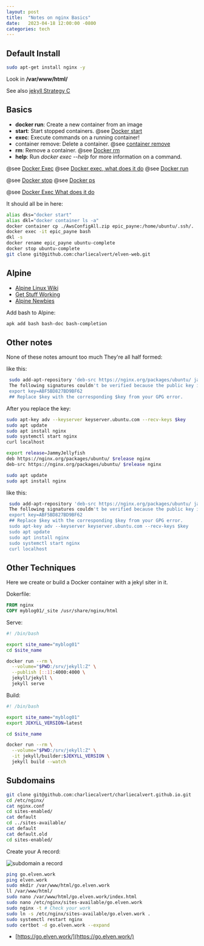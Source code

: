```yaml
---
layout: post
title:  "Notes on nginx Basics"
date:   2023-04-18 12:00:00 -0800
categories: tech
---
```


## Default Install

``` bash
sudo apt-get install nginx -y
```

Look in **/var/www/html/**

See also [jekyll Strategy C](/setup/2023/04/18/jekyll-setup.html)

## Basics

- **docker run**: Create a new container from an image
- **start**: Start stopped containers. @see [Docker start](https://docs.docker.com/engine/reference/commandline/start/)
- **exec**: Execute commands on a running container!
- container remove: Delete a container. @see [container remove](https://docs.docker.com/engine/reference/commandline/container_rm/)
- **rm**: Remove a container. @see [Docker rm](https://docs.docker.com/engine/reference/commandline/rm/)
- **help**: Run _docker exec --help_ for more information on a command.

@see [Docker Exec](https://docs.docker.com/engine/reference/commandline/exec/)
@see [Docker exec, what does it do](https://buildvirtual.net/docker-exec-what-does-it-do/)
@see [Docker run](https://docs.docker.com/engine/reference/commandline/run/)

@see [Docker stop](https://docs.docker.com/engine/reference/commandline/stop/)
@see [Docker ps](https://docs.docker.com/engine/reference/commandline/ps/)

@see [Docker Exec What does it do](https://buildvirtual.net/docker-exec-what-does-it-do/)

It should all be in here:

``` bash
alias dks="docker start"
alias dkl="docker container ls -a"
docker container cp ./AwsConfigAll.zip epic_payne:/home/ubuntu/.ssh/.
docker exec -it epic_payne bash
dkl -s
docker rename epic_payne ubuntu-complete
docker stop ubuntu-complete
git clone git@github.com:charliecalvert/elven-web.git
```

## Alpine

- [Alpine Linux Wiki](https://wiki.alpinelinux.org/wiki/Main_Page)
- [Get Stuff Working](https://wiki.alpinelinux.org/wiki/How_to_get_regular_stuff_working)
- [Alpine Newbies](https://wiki.alpinelinux.org/wiki/Alpine_Newbies)

Add bash to Alpine:

``` bash
apk add bash bash-doc bash-completion
```

## Other notes

None of these notes amount too much They're all half formed:

like this:

``` bash
 sudo add-apt-repository 'deb-src https://nginx.org/packages/ubuntu/ jammy nginx'
 The following signatures couldn't be verified because the public key is not available: NO_PUBKEY ABF5BD827BD9BF62
 export key=ABF5BD827BD9BF62
 ## Replace $key with the corresponding $key from your GPG error.
 ```

 After you replace the key:

``` bash
sudo apt-key adv --keyserver keyserver.ubuntu.com --recv-keys $key
sudo apt update
sudo apt install nginx
sudo systemctl start nginx
curl localhost
```

``` bash
export release=JammyJellyfish
deb https://nginx.org/packages/ubuntu/ $release nginx
deb-src https://nginx.org/packages/ubuntu/ $release nginx

sudo apt update
sudo apt install nginx
```

like this:

``` bash
 sudo add-apt-repository 'deb-src https://nginx.org/packages/ubuntu/ jammy nginx'
 The following signatures couldn't be verified because the public key is not available: NO_PUBKEY ABF5BD827BD9BF62
 export key=ABF5BD827BD9BF62
 ## Replace $key with the corresponding $key from your GPG error.
 sudo apt-key adv --keyserver keyserver.ubuntu.com --recv-keys $key
 sudo apt update
 sudo apt install nginx
 sudo systemctl start nginx
 curl localhost
```

## Other Techniques

Here we create or build a Docker container with a jekyl siter in it.

Dokerfile:

``` Dockerfile
FROM nginx
COPY myblog01/_site /usr/share/nginx/html
```

Serve:

``` bash
#! /bin/bash

export site_name="myblog01"
cd $site_name

docker run --rm \
  --volume="$PWD:/srv/jekyll:Z" \
  --publish [::1]:4000:4000 \
  jekyll/jekyll \
  jekyll serve
```

Build:

``` bash
#! /bin/bash

export site_name="myblog01"
export JEKYLL_VERSION=latest

cd $site_name

docker run --rm \
  --volume="$PWD:/srv/jekyll:Z" \
  -it jekyll/builder:$JEKYLL_VERSION \
  jekyll build --watch
```

## Subdomains

``` bash
git clone git@github.com:charliecalvert/charliecalvert.github.io.git
cd /etc/nginx/
cat nginx.conf
cd sites-enabled/
cat default
cd ../sites-available/
cat default
cat default.old
cd sites-enabled/
```

Create your A record:

![subdomain a record](https://s3.amazonaws.com/bucket01.elvenware.com/images/subdomain-edit.png)

``` bash
ping go.elven.work
ping elven.work
sudo mkdir /var/www/html/go.elven.work
ll /var/www/html/
sudo nano /var/www/html/go.elven.work/index.html
sudo nano /etc/nginx/sites-available/go.elven.work
sudo nginx -t # Check your work
sudo ln -s /etc/nginx/sites-available/go.elven.work .
sudo systemctl restart nginx
sudo certbot -d go.elven.work --expand
```

- [https://go.elven.work/](https://go.elven.work/)
